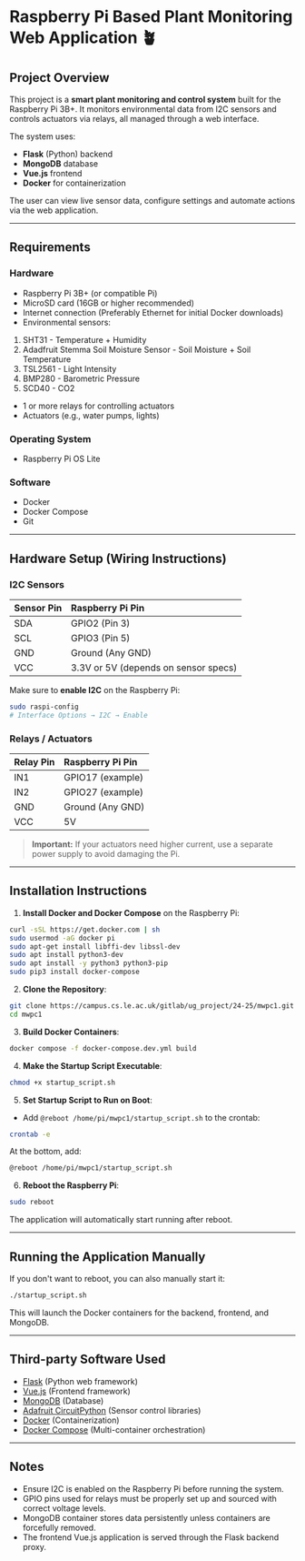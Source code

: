 # Raspberry Pi Based Plant Monitoring Web Application 🪴

## Project Overview
This project is a **smart plant monitoring and control system** built for the Raspberry Pi 3B+.
It monitors environmental data from I2C sensors and controls actuators via relays, all managed through a web interface.

The system uses:
- **Flask** (Python) backend
- **MongoDB** database
- **Vue.js** frontend
- **Docker** for containerization

The user can view live sensor data, configure settings and automate actions via the web application.

---

## Requirements

### Hardware
- Raspberry Pi 3B+ (or compatible Pi)
- MicroSD card (16GB or higher recommended)
- Internet connection (Preferably Ethernet for initial Docker downloads)
- Environmental sensors:
1. SHT31 - Temperature + Humidity
2. Adadfruit Stemma Soil Moisture Sensor - Soil Moisture + Soil Temperature
3. TSL2561 - Light Intensity
4. BMP280 - Barometric Pressure
5. SCD40 - CO2
- 1 or more relays for controlling actuators
- Actuators (e.g., water pumps, lights)

### Operating System
- Raspberry Pi OS Lite

### Software
- Docker
- Docker Compose
- Git

---

## Hardware Setup (Wiring Instructions)

### I2C Sensors
| Sensor Pin | Raspberry Pi Pin |
|:-----------|:-----------------|
| SDA        | GPIO2 (Pin 3)     |
| SCL        | GPIO3 (Pin 5)     |
| GND        | Ground (Any GND)  |
| VCC        | 3.3V or 5V (depends on sensor specs) |

Make sure to **enable I2C** on the Raspberry Pi:
```bash
sudo raspi-config
# Interface Options → I2C → Enable
```

### Relays / Actuators
| Relay Pin  | Raspberry Pi Pin  |
|:-----------|:------------------|
| IN1        | GPIO17 (example)   |
| IN2        | GPIO27 (example)   |
| GND        | Ground (Any GND)   |
| VCC        | 5V                 |

> **Important:** If your actuators need higher current, use a separate power supply to avoid damaging the Pi.

---

## Installation Instructions

1. **Install Docker and Docker Compose** on the Raspberry Pi:

```bash
curl -sSL https://get.docker.com | sh
sudo usermod -aG docker pi
sudo apt-get install libffi-dev libssl-dev
sudo apt install python3-dev
sudo apt install -y python3 python3-pip
sudo pip3 install docker-compose
```

2. **Clone the Repository**:

```bash
git clone https://campus.cs.le.ac.uk/gitlab/ug_project/24-25/mwpc1.git
cd mwpc1
```

3. **Build Docker Containers**:

```bash
docker compose -f docker-compose.dev.yml build
```

4. **Make the Startup Script Executable**:

```bash
chmod +x startup_script.sh
```

5. **Set Startup Script to Run on Boot**:

- Add `@reboot /home/pi/mwpc1/startup_script.sh` to the crontab:

```bash
crontab -e
```

At the bottom, add:
```bash
@reboot /home/pi/mwpc1/startup_script.sh
```

6. **Reboot the Raspberry Pi**:

```bash
sudo reboot
```

The application will automatically start running after reboot.

---

## Running the Application Manually

If you don't want to reboot, you can also manually start it:

```bash
./startup_script.sh
```

This will launch the Docker containers for the backend, frontend, and MongoDB.

---

## Third-party Software Used

- [Flask](https://flask.palletsprojects.com/) (Python web framework)
- [Vue.js](https://vuejs.org/) (Frontend framework)
- [MongoDB](https://www.mongodb.com/) (Database)
- [Adafruit CircuitPython](https://circuitpython.readthedocs.io/) (Sensor control libraries)
- [Docker](https://www.docker.com/) (Containerization)
- [Docker Compose](https://docs.docker.com/compose/) (Multi-container orchestration)

---

## Notes

- Ensure I2C is enabled on the Raspberry Pi before running the system.
- GPIO pins used for relays must be properly set up and sourced with correct voltage levels.
- MongoDB container stores data persistently unless containers are forcefully removed.
- The frontend Vue.js application is served through the Flask backend proxy.

